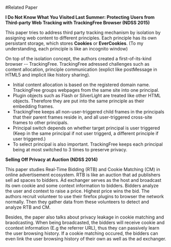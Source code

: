 #Related Paper

__I Do Not Know What You Visited Last Summer: Protecting Users from Third-party Web Tracking with TrackingFree Browser (NDSS 2015)__

This paper tries to address third party tracking mechanism by isolation by assigning web content to different principles. Each principle has its own persistant storage, which stores __Cookies__ or __EverCookies__. (To my understanding, each principle is like an incognito window) 

On top of the isolation concept, the authors created a first-of-its-kind browser -- TrackingFree. TrackingFree adressed challenges such as content allocation, principle communication (explict like postMessage in HTML5 and implicit like history sharing). 

* Initial content allocation is based on the registered domain name. TrackingFree groups webpages from the same site into one principal.
* Plugin objects such as Flash or SilverLight are treated like other HTML objects. Therefore they are put into the same principle as their embedding frames.
* TrackingFree keeps all non-user-triggered child frames in the principals that their parent frames reside in, and all user-triggered cross-site frames to other principals.
* Principal switch depends on whether target principal is user triggered (Keep in the same principal if not user triggerd, a different principle if user triggered.)
* To select principal is also important. TrackingFree keeps each principal being at most switched to 3 times to preserve privacy. 


__Selling Off Privacy at Auction (NDSS 2014)__

This paper studies Real-Time Bidding (RTB) and Cookie Matching (CM) in online advertisement ecosystem. RTB is like an auction that ad publishers sell ad spaces to bidders. Ad exchanger serves as the host and broadcast its own cookie and some context information to bidders. Bidders analyze the user and context to raise a price. Highest price wins the bid. The authors recruit volunteer to use their firefox plugins to browser the network normally. Then they gather data from these volunteers to detect and analyze RTB and CM.

Besides, the paper also talks about privacy leakage in cookie matching and braodcasting. When being broadcasted, the bidders will receive cookie and ccontext information (E.g the referrer URL), thus they can passively learn the user browsing history. If a cookie matching occured, the bidders can even link the user browsing history of their own as well as the ad exchanger. 